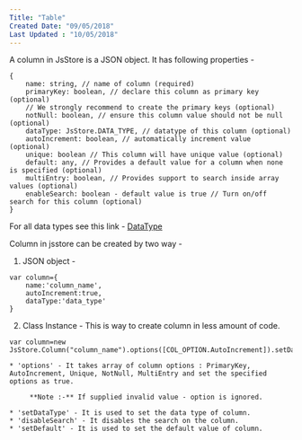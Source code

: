 ```yaml
---
Title: "Table"
Created Date: "09/05/2018"
Last Updated : "10/05/2018"
---
```


A column in JsStore is a JSON object. It has following properties -

```
{
    name: string, // name of column (required)
    primaryKey: boolean, // declare this column as primary key (optional)
    // We strongly recommend to create the primary keys (optional)
    notNull: boolean, // ensure this column value should not be null (optional)
    dataType: JsStore.DATA_TYPE, // datatype of this column (optional)
    autoIncrement: boolean, // automatically increment value (optional)
    unique: boolean // This column will have unique value (optional)
    default: any, // Provides a default value for a column when none is specified (optional)
    multiEntry: boolean, // Provides support to search inside array values (optional)
    enableSearch: boolean - default value is true // Turn on/off search for this column (optional)
}
```
For all data types see this link - [DataType](tutorial/enums/)

Column in jsstore can be created by two way - 

1. JSON object - 

```
var column={
    name:'column_name',
    autoIncrement:true,
    dataType:'data_type'
}
```
        
2. Class Instance - This is way to create column in less amount of code.

```
var column=new JsStore.Column("column_name").options([COL_OPTION.AutoIncrement]).setDataType('datatype')
```

    * 'options' - It takes array of column options : PrimaryKey, AutoIncrement, Unique, NotNull, MultiEntry and set the specified options as true.

         **Note :-** If supplied invalid value - option is ignored.

    * 'setDataType' - It is used to set the data type of column.
    * 'disableSearch' - It disables the search on the column.
    * 'setDefault' - It is used to set the default value of column.

